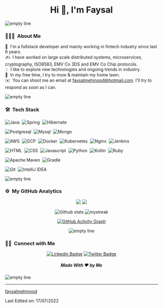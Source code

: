 <h1 align="center">Hi 👋, I'm Faysal</h1>

<img src="https://user-images.githubusercontent.com/73097560/115834477-dbab4500-a447-11eb-908a-139a6edaec5c.gif" alt="empty line">

### 👨🏻‍💻 &nbsp;About Me
🔭    &nbsp;I'm a fullstack developer and mainly working in fintech industry since last 6 years.\
✍️ &nbsp;I have worked on large scale distributed systems, microservices, cryptography, ISO8583, EMV Co 3DS and EMV Co Chip protocols.\
💡    &nbsp;I like to explore new technologies and ongoing trends in industry.\
🌱    &nbsp;In my free time, I try to mow & maintain my home lawn.\
✉️ &nbsp;You can shoot me an email at faysalmehmood@hotmail.com. I'll try to respond as soon as I can.

<img src="https://user-images.githubusercontent.com/73097560/115834477-dbab4500-a447-11eb-908a-139a6edaec5c.gif" alt="empty line">

### 🛠 &nbsp;Tech Stack

![Java](https://img.shields.io/badge/Java-72b854?style=for-the-badge&logo=java&logoColor=white)&nbsp;
![Spring](https://img.shields.io/badge/Spring-4bb31e?style=for-the-badge&logo=spring&logoColor=white)&nbsp;
![Hibernate](https://img.shields.io/badge/Hibernate-257303?style=for-the-badge&logo=Hibernate&logoColor=white)&nbsp;

![Postgresql](https://img.shields.io/badge/PostgreSQL-7d797c?style=for-the-badge&logo=postgresql&logoColor=white)&nbsp;
![Mysql](https://img.shields.io/badge/MySQL-474446?style=for-the-badge&logo=mysql&logoColor=white)&nbsp;
![Mongo](https://img.shields.io/badge/MongoDB-1f1e1e?style=for-the-badge&logo=mongodb&logoColor=white)&nbsp;


![AWS](https://img.shields.io/badge/AWS-5e9acc?style=for-the-badge&logo=amazon-aws&logoColor=white)&nbsp;
![GCP](https://img.shields.io/badge/GCP-368acf?style=for-the-badge&logo=google-cloud&logoColor=white)&nbsp;
![Docker](https://img.shields.io/badge/docker-197ed1?style=for-the-badge&logo=docker&logoColor=white)&nbsp;
![Kubernetes](https://img.shields.io/badge/kubernetes-078bf7?style=for-the-badge&logo=kubernetes&logoColor=white)&nbsp;
![Nginx](https://img.shields.io/badge/nginx-187bde?style=for-the-badge&logo=nginx&logoColor=white)&nbsp;
![Jenkins](https://img.shields.io/badge/jenkins-0353a3?style=for-the-badge&logo=jenkins&logoColor=white)

![HTML](https://img.shields.io/badge/HTML-9e84b8?style=for-the-badge&logo=html5&logoColor=white)&nbsp;
![CSS](https://img.shields.io/badge/CSS-9268bd?&style=for-the-badge&logo=css3&logoColor=white)&nbsp;
![Javascript](https://img.shields.io/badge/JavaScript-844bbd?style=for-the-badge&logo=javascript&logoColor=white)&nbsp;
![Python](https://img.shields.io/badge/Python-7126bd?style=for-the-badge&logo=python&logoColor=white)&nbsp;
![Kotlin](https://img.shields.io/badge/kotlin-57109e?style=for-the-badge&logo=kotlin&logoColor=white)&nbsp;
![Ruby](https://img.shields.io/badge/ruby-40057a?style=for-the-badge&logo=ruby&logoColor=white)

![Apache Maven](https://img.shields.io/badge/Apache%20Maven-9fa86f?style=for-the-badge&logo=Apache%20Maven&logoColor=white)&nbsp;
![Gradle](https://img.shields.io/badge/Gradle-9db041?style=for-the-badge&logo=Gradle&logoColor=white)

![Git](https://img.shields.io/badge/git-a86e5b?style=for-the-badge&logo=git&logoColor=white)&nbsp;
![IntelliJ IDEA](https://img.shields.io/badge/IntelliJIDEA-ad4e2f?style=for-the-badge&logo=intellij-idea&logoColor=white)

<img src="https://user-images.githubusercontent.com/73097560/115834477-dbab4500-a447-11eb-908a-139a6edaec5c.gif" alt="empty line">

### ⚙️ &nbsp;My GitHub Analytics

<div align="center">

![](https://github-profile-summary-cards.vercel.app/api/cards/repos-per-language?username=faysalmehmood&theme=github_dark)
![](https://github-readme-stats.vercel.app/api/top-langs?username=faysalmehmood&theme=github_dark&layout=compact)

![Github stats](https://github-readme-stats-eight-theta.vercel.app/api?username=faysalmehmood&show_icons=true&theme=algolia&include_all_commits=true&count_private=true)
<img src="https://github-readme-streak-stats.herokuapp.com/?user=faysalmehmood&theme=tokyonight_duo" alt="mystreak"/>

[![GitHub Activity Graph](https://activity-graph.herokuapp.com/graph?username=faysalmehmood&theme=react-dark)](faysalmehmood)

<img src="https://user-images.githubusercontent.com/73097560/115834477-dbab4500-a447-11eb-908a-139a6edaec5c.gif" alt="empty line">

</div>

### 🤝🏻 &nbsp;Connect with Me
<div align="center">

[![Linkedin Badge](https://img.shields.io/badge/-faysalmehmood-blue?style=flat-roundedrectangle&logo=Linkedin&logoColor=white&link=https://www.linkedin.com/in/faysalmahmoud)](https://www.linkedin.com/in/faysalmahmoud)
[![Twitter Badge](https://img.shields.io/badge/-faysalmehmood-2F4B2F?style=flat-roundedrectangle&logo=Twitter&logoColor=white&link=https://www.twitter.com/faysalmahmuod)](https://www.twitter.com/faysalmahmuod)

</div>
<!-- ![visitors](https://visitor-badge.glitch.me/badge?page_id=faysalmahmoud) -->
<h5 align="center">Made With ❤️ by Me </h5>

<img src="https://user-images.githubusercontent.com/73097560/115834477-dbab4500-a447-11eb-908a-139a6edaec5c.gif" alt="empty line">


------

[faysalmehmood](https://github.com/faysalmehmood)

Last Edited on: 17/07/2022
